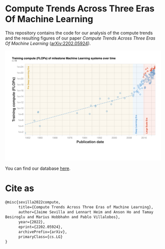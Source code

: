 # Compute Trends Across Three Eras Of Machine Learning

This repository contains the code for our analysis of the compute trends and the resulting figures of our paper *Compute Trends Across Three Eras Of Machine Learning* ([arXiv:2202.05924](https://arxiv.org/abs/2202.05924)).


![Compute trends over time](fig1.png)

You can find our database [here](https://docs.google.com/spreadsheets/d/1AAIebjNsnJj_uKALHbXNfn3_YsT6sHXtCU0q7OIPuc4/edit?usp=sharing).

# Cite as

```
@misc{sevilla2022compute,
      title={Compute Trends Across Three Eras of Machine Learning}, 
      author={Jaime Sevilla and Lennart Heim and Anson Ho and Tamay Besiroglu and Marius Hobbhahn and Pablo Villalobos},
      year={2022},
      eprint={2202.05924},
      archivePrefix={arXiv},
      primaryClass={cs.LG}
}
```